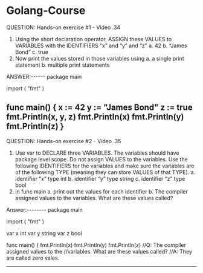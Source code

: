 # Golang-Course

QUESTION: 
Hands-on exercise #1 - Video .34
1.	Using the short declaration operator, ASSIGN these VALUES to VARIABLES with the IDENTIFIERS “x” and “y” and “z”
a.	42
b.	“James Bond”
c.	true
2.	Now print the values stored in those variables using 
a.	a single print statement
b.	multiple print statements

ANSWER:------
package main

import (
	"fmt"
)

func main() {
	x := 42
	y := "James Bond"
	z := true
	fmt.Println(x, y, z)
	fmt.Println(x)
	fmt.Println(y)
	fmt.Println(z)
}
-----------

QUESTION:
Hands-on exercise #2 - Video .35
1.	Use var to DECLARE three VARIABLES. The variables should have package level scope. Do not assign VALUES to the variables. Use the following IDENTIFIERS for the variables and make sure the variables are of the following TYPE (meaning they can store VALUES of that TYPE).
a.	identifier “x” type int
b.	identifier “y” type string
c.	identifier “z” type bool
2.	in func main
a.	print out the values for each identifier
b.	The compiler assigned values to the variables. What are these values called?

Answer:--------
package main

import (
	"fmt"
)

var x int
var y string
var z bool

func main() {
	fmt.Println(x)
	fmt.Println(y)
	fmt.Println(z)
//Q: The compiler assigned values to the
//variables. What are these values called?
//A: They are called zero vales.

-------------

